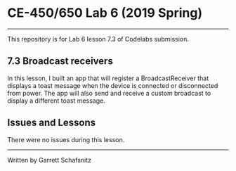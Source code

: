 # CE-450/650 Lab 6 (2019 Spring)
---
This repository is for Lab 6 lesson 7.3 of Codelabs submission.
 
## 7.3 Broadcast receivers

In this lesson, I built an app that will register a BroadcastReceiver that displays a toast message when the device is connected or disconnected from power. The app will also send and receive a custom broadcast to display a different toast message.

## Issues and Lessons
 
There were no issues during this lesson. 

---
Written by Garrett Schafsnitz
